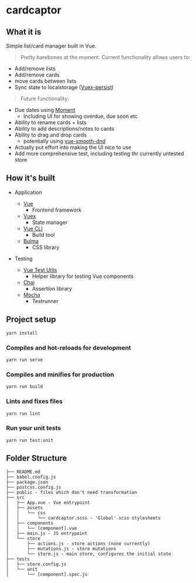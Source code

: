 # cardcaptor

## What it is

Simple list/card manager built in Vue.

> Pretty barebones at the moment. Current functionality allows users to:

- Add/remove lists
- Add/remove cards
- move cards between lists
- Sync state to localstorage ([Vuex-persist](https://championswimmer.in/vuex-persist/))

> Future functionality:

- Due dates using [Moment](https://momentjs.com)
  - Including UI for showing overdue, due soon etc
- Ability to rename cards + lists
- Ability to add descriptions/notes to cards
- Ability to drag and drop cards
  - potentially using [vue-smooth-dnd](https://github.com/kutlugsahin/vue-smooth-dnd)
- Actually put effort into making the UI nice to use
- Add more comprehensive test, including testing thr currently untested store

## How it's built

- Application
  - [Vue](https://vuejs.org)
    - Frontend framework
  - [Vuex](https://vuex.vuejs.org/)
    - State manager
  - [Vue CLI](https://cli.vuejs.org/)
    - Build tool
  - [Bulma](https://bulma.io)
    - CSS library

- Testing
  - [Vue Test Utils](https://vue-test-utils.vuejs.org/)
    - Helper library for testing Vue components
  - [Chai](http://chaijs.com)
    - Assertion library
  - [Mocha](https://mochajs.org/)
    - Testrunner

## Project setup
```
yarn install
```

### Compiles and hot-reloads for development
```
yarn run serve
```

### Compiles and minifies for production
```
yarn run build
```

### Lints and fixes files
```
yarn run lint
```

### Run your unit tests
```
yarn run test:unit
```

## Folder Structure

```
├── README.md
├── babel.config.js
├── package.json
├── postcss.config.js
├── public - files which don't need transformation
├── src
│   ├── App.vue - Vue entrypoint
│   ├── assets
│   │   └── css
│   │       └── cardcaptor.scss - 'Global' scss stylesheets
│   ├── components
│   │   └── [component].vue
│   ├── main.js - JS entrypoint
│   └── store
│       ├── actions.js - store actions (none currently)
│       ├── mutations.js - store mutations 
│       └── store.js - main store, configures the initial state
├── tests
│   ├── store.config.js
│   └── unit
│       └── [component].spec.js
```
